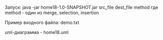 Запуск:
java -jar home18-1.0-SNAPSHOT.jar src_file dest_file method
где method - один из merge, selection, insertion

Пример входного файла: demo.txt

uml-диаграмма - home18.uml
